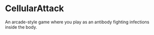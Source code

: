 # CellularAttack
An arcade-style game where you play as an antibody fighting infections inside the body.
